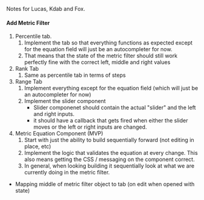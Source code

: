 Notes for Lucas, Kdab and Fox.

#### Add Metric Filter 

1. Percentile tab. 
    1. Implement the tab so that everything functions as expected except for the equation field will just be an autocompleter for now. 
    1. That means that the state of the metric filter should still work perfectly fine with the correct left, middle and right values
1. Rank Tab
    1. Same as percentile tab in terms of steps
1. Range Tab
    1. Implement everything except for the equation field (which will just be an autocompleter for now)
    1. Implement the slider component 
        - Slider componenet should contain the actual "slider" and the left and right inputs.
        - it should have a callback that gets fired when either the slider moves or the left or right inputs are changed.
1. Metric Equation Component (MVP)
    1. Start with just the ability to build sequentially forward (not editing in place, etc)
    1. Implement the logic that validates the equation at every change. This also means getting the CSS / messaging on the component correct. 
    1. In general, when looking building it sequentially look at what we are currently doing in the metric filter.
    
 



- Mapping middle of metric filter object to tab (on edit when opened with state)


